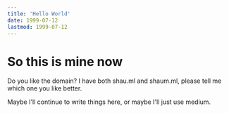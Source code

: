 ```yaml
---
title: 'Hello World'
date: 1999-07-12
lastmod: 1999-07-12
---
```


# So this is mine now
Do you like the domain? I have both shau.ml and shaum.ml, please tell me which one you like better. 

Maybe I'll continue to write things here, or maybe I'll just use medium.
